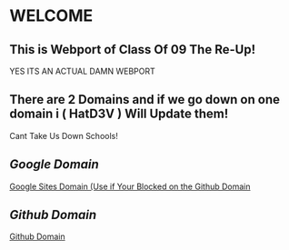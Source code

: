 # WELCOME
## This is Webport of Class Of 09 The Re-Up!
YES ITS AN ACTUAL DAMN WEBPORT

## There are 2 Domains and if we go down on one domain i ( HatD3V ) Will Update them!
Cant Take Us Down Schools!

## *Google Domain*
[Google Sites Domain (Use if Your Blocked on the Github Domain]((https://sites.google.com/view/co09wp?usp=sharing))
## *Github Domain*
[Github Domain](https://hatd3v.github.io/co09wp/)




